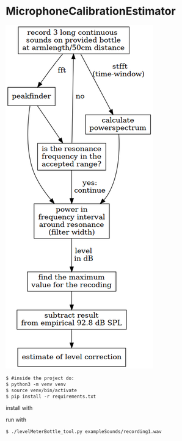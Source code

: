 # MicrophoneCalibrationEstimator

![plot](./workingPrinciple.png)

```console
$ #inside the project do:
$ python3 -m venv venv
$ source venv/bin/activate
$ pip install -r requirements.txt 
```
install with
   



run with
```console
$ ./levelMeterBottle_tool.py exampleSounds/recording1.wav 
```
